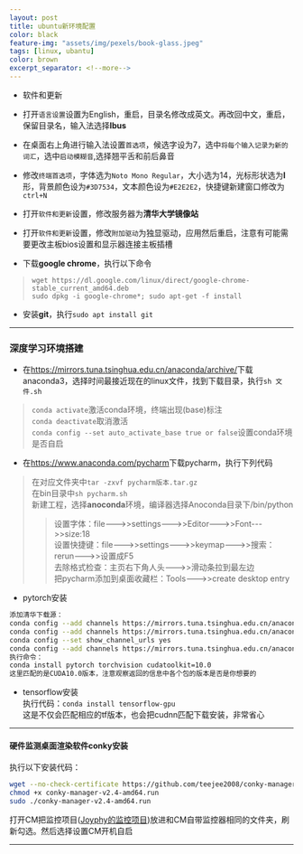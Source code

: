 ```yaml
---
layout: post
title: ubuntu新环境配置
color: black
feature-img: "assets/img/pexels/book-glass.jpeg"
tags: [linux, ubantu]
color: brown
excerpt_separator: <!--more-->
---
```


* 软件和更新  
<!--more-->
* 打开`语言设置`设置为English，重启，目录名修改成英文。再改回中文，重启，保留目录名，输入法选择**Ibus**  

* 在桌面右上角进行输入法设置`首选项`，候选字设为7，选中`将每个输入记录为新的词汇`，选中`启动模糊音`,选择翘平舌和前后鼻音  

* 修改`终端首选项`，字体选为`Noto Mono Regular`，大小选为14，光标形状选为**I**形，背景颜色设为`#3D7534`，文本颜色设为`#E2E2E2`，快捷键新建窗口修改为`ctrl+N`  

* 打开`软件和更新`设置，修改服务器为**清华大学镜像站**  

* 打开`软件和更新`设置，修改`附加驱动`为独显驱动，应用然后重启，注意有可能需要更改主板bios设置和显示器连接主板插槽  

* 下载**google chrome**，执行以下命令  
>`wget https://dl.google.com/linux/direct/google-chrome-stable_current_amd64.deb`  
`sudo dpkg -i google-chrome*; sudo apt-get -f install`

* 安装**git**，执行`sudo apt install git`    

___

### 深度学习环境搭建

* 在<https://mirrors.tuna.tsinghua.edu.cn/anaconda/archive/>下载anaconda3，选择时间最接近现在的linux文件，找到下载目录，执行`sh 文件.sh`  
>`conda activate`激活conda环境，终端出现(base)标注  
>`conda deactivate`取消激活  
>`conda config --set auto_activate_base true or false`设置conda环境是否自启
* 在<https://www.anaconda.com/pycharm>下载pycharm，执行下列代码  
>在对应文件夹中`tar -zxvf pycharm版本.tar.gz`  
在bin目录中`sh pycharm.sh`  
新建工程，选择**anoconda**环境，编译器选择Anoconda目录下/bin/python  
>>设置字体：file--->>settings--->>Editor--->>Font--->>size:18  
>>设置快捷键：file--->>settings--->>keymap--->>搜索：rerun--->>设置成F5  
>>去除格式检查：主页右下角人头--->>滑动条拉到最左边  
>>把pycharm添加到桌面收藏栏：Tools--->>create desktop entry

* pytorch安装
```bash
添加清华下载源：
conda config --add channels https://mirrors.tuna.tsinghua.edu.cn/anaconda/pkgs/free/
conda config --add channels https://mirrors.tuna.tsinghua.edu.cn/anaconda/pkgs/main/
conda config --set show_channel_urls yes
conda config --add channels https://mirrors.tuna.tsinghua.edu.cn/anaconda/cloud/pytorch/
执行命令：
conda install pytorch torchvision cudatoolkit=10.0
这里匹配的是CUDA10.0版本，注意观察返回的信息中各个包的版本是否是你想要的
```

* tensorflow安装  
执行代码：`conda install tensorflow-gpu`  
这是不仅会匹配相应的tf版本，也会把cudnn匹配下载安装，非常省心  

___

#### 硬件监测桌面渲染软件conky安装
执行以下安装代码：  
```bash
wget --no-check-certificate https://github.com/teejee2008/conky-manager/releases/download/v2.4/conky-manager-v2.4-amd64.run
chmod +x conky-manager-v2.4-amd64.run
sudo ./conky-manager-v2.4-amd64.run
```
打开CM把监控项目([Joyphy的监控项目](https://github.com/Joyphy/DeepLearningNotes/tree/master/resources/joyphy-linux-detect))放进和CM自带监控器相同的文件夹，刷新勾选。然后选择设置CM开机自启  

___

